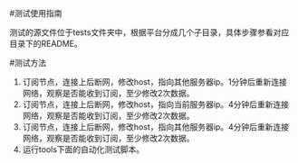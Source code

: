 #测试使用指南

测试的源文件位于tests文件夹中，根据平台分成几个子目录，具体步骤参看对应目录下的README。

#测试方法

1. 订阅节点，连接上后断网，修改host，指向其他服务器ip。1分钟后重新连接网络，观察是否能收到订阅，至少修改2次数据。
2. 订阅节点，连接上后断网，修改host，指向当前服务器ip。4分钟后重新连接网络，观察是否能收到订阅，至少修改2次数据。
3. 订阅节点，连接上后断网，修改host，指向其他服务器ip。4分钟后重新连接网络，观察是否能收到订阅，至少修改2次数据。
4. 运行tools下面的自动化测试脚本。
